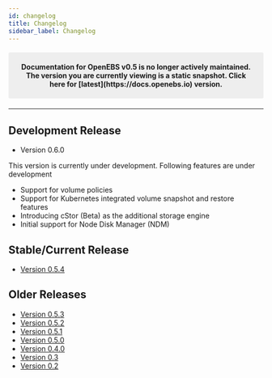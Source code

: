 ```yaml
---
id: changelog
title: Changelog
sidebar_label: Changelog
---
```


<center><p style="padding: 20px; margin: 20px 0; border-radius: 3px; background-color: #eeeeee;"><strong>
  Documentation for OpenEBS v0.5 is no longer actively maintained. The version you are currently viewing is a static snapshot. Click here for [latest](https://docs.openebs.io) version.
</strong></p></center>

------



## Development Release

* Version 0.6.0 

This version is currently under development. Following features are under development

- Support for volume policies
- Support for Kubernetes integrated volume snapshot and restore features
- Introducing cStor (Beta) as the additional storage engine
- Initial support for Node Disk Manager (NDM)

## Stable/Current Release

* [Version 0.5.4](https://github.com/openebs/openebs/releases/tag/v0.5.4)

## Older Releases

* [Version 0.5.3](https://github.com/openebs/openebs/releases/tag/v0.5.3)
* [Version 0.5.2](https://github.com/openebs/openebs/releases/tag/v0.5.2)
* [Version 0.5.1](https://github.com/openebs/openebs/releases/tag/v0.5.1)
* [Version 0.5.0](https://github.com/openebs/openebs/releases/tag/v0.5.0)
* [Version 0.4.0](https://github.com/openebs/openebs/releases/tag/v0.4.0)
* [Version 0.3](https://github.com/openebs/openebs/releases/tag/v0.3)
* [Version 0.2](https://github.com/openebs/openebs/releases/tag/v0.2)








<!-- Hotjar Tracking Code for https://docs.openebs.io -->
<script>
   (function(h,o,t,j,a,r){
       h.hj=h.hj||function(){(h.hj.q=h.hj.q||[]).push(arguments)};
       h._hjSettings={hjid:785693,hjsv:6};
       a=o.getElementsByTagName('head')[0];
       r=o.createElement('script');r.async=1;
       r.src=t+h._hjSettings.hjid+j+h._hjSettings.hjsv;
       a.appendChild(r);
   })(window,document,'https://static.hotjar.com/c/hotjar-','.js?sv=');
</script>
